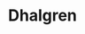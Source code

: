 ---
title: "Dhalgren"
description: "Samuel R. Delany"
createdAt: 2023-07-21
categories: ["Library", "Fiction"]
type: 'book'
---